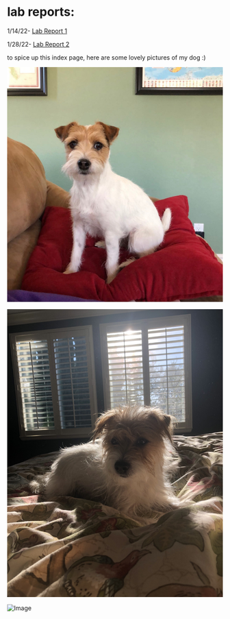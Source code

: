 
# lab reports:

1/14/22- 
[Lab Report 1](https://claireconner.github.io/cse15l-lab-reports/lab-report-1-week-2.html)

1/28/22-
[Lab Report 2](https://claireconner.github.io/cse15l-lab-reports/lab-report-2-week-4.html)

to spice up this index page, here are some lovely pictures of my dog :)

![Image](LiliPic1.jpeg)

![Image](LiliPic2.jpeg)

![Image](LiliPic3.jpeg)


